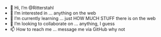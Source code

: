 - 👋 Hi, I’m @Ritterstahl
- 👀 I’m interested in ... anything on the web
- 🌱 I’m currently learning ... just HOW MUCH STUFF there is on the web
- 💞️ I’m looking to collaborate on ... anything, I guess
- 📫 How to reach me ... message me via GitHub why not

<!---
Ritterstahl/Ritterstahl is a ✨ special ✨ repository because its `README.md` (this file) appears on your GitHub profile.
You can click the Preview link to take a look at your changes.
--->
